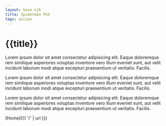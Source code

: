 ```yaml
---
layout: base.njk
title: Spiderman PS4
tags: accion
---
```


# {{title}}

Lorem ipsum dolor sit amet consectetur adipisicing elit. Eaque doloremque rem similique asperiores voluptas inventore vero illum eveniet sunt, aut velit incidunt laborum modi atque excepturi praesentium ut veritatis. Facilis.

Lorem ipsum dolor sit amet consectetur adipisicing elit. Eaque doloremque rem similique asperiores voluptas inventore vero illum eveniet sunt, aut velit incidunt laborum modi atque excepturi praesentium ut veritatis. Facilis.

Lorem ipsum dolor sit amet consectetur adipisicing elit. Eaque doloremque rem similique asperiores voluptas inventore vero illum eveniet sunt, aut velit incidunt laborum modi atque excepturi praesentium ut veritatis. Facilis.

[Home]({{ '/' | url }})
